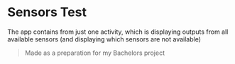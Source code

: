 # Sensors Test

The app contains from just one activity, which is displaying outputs from all available sensors (and displaying which 
sensors are not available)

> Made as a preparation for my Bachelors project